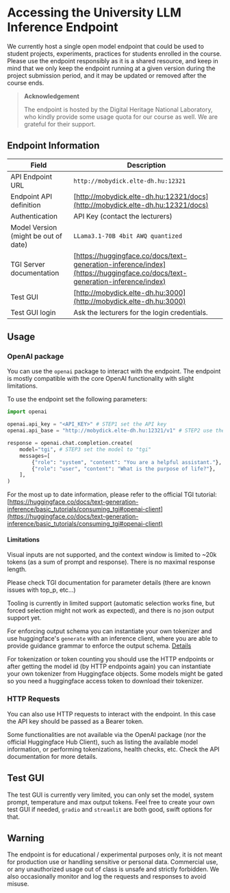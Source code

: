 # Accessing the University LLM Inference Endpoint

We currently host a single open model endpoint that could be used to student projects, experiments, practices for students enrolled in the course. Please use the endpoint responsibly as it is a shared resource, and keep in mind that we only keep the endpoint running at a given version during the project submission period, and it may be updated or removed after the course ends.

> **Acknowledgement**
> 
> The endpoint is hosted by the Digital Heritage National Laboratory, who kindly provide some usage quota for our course as well. We are grateful for their support.

## Endpoint Information

| **Field**       | **Description**                                      |
|-----------------|------------------------------------------------------|
| API Endpoint URL    | `http://mobydick.elte-dh.hu:12321`        |
| Endpoint API definition   | [http://mobydick.elte-dh.hu:12321/docs](http://mobydick.elte-dh.hu:12321/docs)       |
| Authentication  | API Key (contact the lecturers)              |
| Model Version (might be out of date)   | `LLama3.1-70B 4bit AWQ quantized`                                               |
| TGI Server documentation   | [https://huggingface.co/docs/text-generation-inference/index](https://huggingface.co/docs/text-generation-inference/index) |
| Test GUI    | [http://mobydick.elte-dh.hu:3000](http://mobydick.elte-dh.hu:3000)      |
| Test GUI login  | Ask the lecturers for the login credentials. |

## Usage

### OpenAI package

You can use the `openai` package to interact with the endpoint.
The endpoint is mostly compatible with the core OpenAI functionality with slight limitations.

To use the endpoint set the following parameters:

```python
import openai

openai.api_key = "<API_KEY>" # STEP1 set the API key
openai.api_base = "http://mobydick.elte-dh.hu:12321/v1" # STEP2 use the /v1 endpoint

response = openai.chat.completion.create(
    model="tgi", # STEP3 set the model to "tgi"
    messages=[
        {"role": "system", "content": "You are a helpful assistant."},
        {"role": "user", "content": "What is the purpose of life?"},
    ],
)
```

For the most up to date information, please refer to the official TGI tutorial: [https://huggingface.co/docs/text-generation-inference/basic_tutorials/consuming_tgi#openai-client](https://huggingface.co/docs/text-generation-inference/basic_tutorials/consuming_tgi#openai-client)

#### Limitations

Visual inputs are not supported, and the context window is limited to ~20k tokens (as a sum of prompt and response). There is no maximal response length. 

Please check TGI documentation for parameter details (there are known issues with top_p, etc...)

Tooling is currently in limited support (automatic selection works fine, but forced selection might not work as expected), and there is no json output support yet. 

For enforcing output schema you can instantiate your own tokenizer and use huggingface's `generate` with an inference client, where you are able to provide guidance grammar to enforce the output schema. [Details](https://huggingface.co/docs/text-generation-inference/basic_tutorials/using_guidance#hugging-face-hub-python-library)

For tokenization or token counting you should use the HTTP endpoints or after getting the model id (by HTTP endpoints again) you can instantiate your own tokenizer from Huggingface objects. Some models might be gated so you need a huggingface access token to download their tokenizer.

### HTTP Requests

You can also use HTTP requests to interact with the endpoint. In this case the API key should be passed as a Bearer token.

Some functionalities are not available via the OpenAI package (nor the official Huggingface Hub Client), such as listing the available model information, or performing tokenizations, health checks, etc. Check the API documentation for more details.

## Test GUI

The test GUI is currently very limited, you can only set the model, system prompt, temperature and max output tokens. Feel free to create your own test GUI if needed, `gradio` and `streamlit` are both good, swift options for that.

## Warning

The endpoint is for educational / experimental purposes only, it is not meant for production use or handling sensitive or personal data. Commercial use, or any unauthorized usage out of class is unsafe and strictly forbidden.
We also occasionally monitor and log the requests and responses to avoid misuse.